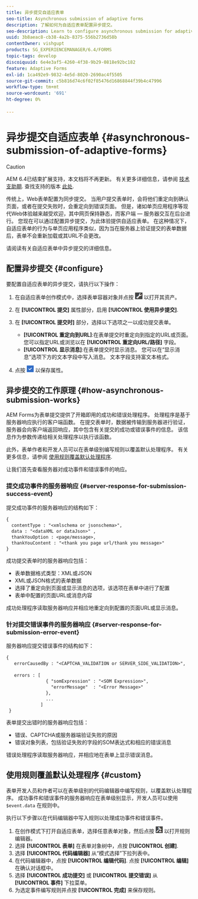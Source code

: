 ```yaml
---
title: 异步提交自适应表单
seo-title: Asynchronous submission of adaptive forms
description: 了解如何为自适应表单配置异步提交。
seo-description: Learn to configure asynchronous submission for adaptive forms.
uuid: 3b8aeac8-cb38-4a2b-8375-556b2736d58b
contentOwner: vishgupt
products: SG_EXPERIENCEMANAGER/6.4/FORMS
topic-tags: develop
discoiquuid: 6e4e3af5-4260-4f38-9b29-0818e92bc182
feature: Adaptive Forms
exl-id: 1ca492e9-9832-4e5d-8020-2690ac4f5505
source-git-commit: c5b816d74c6f02f85476d16868844f39b4c47996
workflow-type: tm+mt
source-wordcount: '691'
ht-degree: 0%

---
```


# 异步提交自适应表单 {#asynchronous-submission-of-adaptive-forms}

>[!CAUTION]
>
>AEM 6.4已结束扩展支持，本文档将不再更新。 有关更多详细信息，请参阅 [技术支助期](https://helpx.adobe.com/cn/support/programs/eol-matrix.html). 查找支持的版本 [此处](https://experienceleague.adobe.com/docs/).

传统上，Web表单配置为同步提交。 当用户提交表单时，会将他们重定向到确认页面，或者在提交失败时，会重定向到错误页面。 但是，诸如单页应用程序等现代Web体验越来越受欢迎，其中网页保持静态，而客户端 — 服务器交互在后台进行。 您现在可以通过配置异步提交，为此体验提供自适应表单。 在这种情况下，自适应表单的行为与单页应用程序类似，因为当在服务器上验证提交的表单数据后，表单不会重新加载或其URL不会更改。

请阅读有关自适应表单中异步提交的详细信息。

## 配置异步提交 {#configure}

要配置自适应表单的异步提交，请执行以下操作：

1. 在自适应表单创作模式中，选择表单容器对象并点按 ![cmppr1](assets/cmppr1.png) 以打开其资产。
1. 在 **[!UICONTROL 提交]** 属性部分，启用 **[!UICONTROL 使用异步提交]**.
1. 在 **[!UICONTROL 提交时]** 部分，选择以下选项之一以成功提交表单。

   * **[!UICONTROL 重定向到URL]**:在表单提交时重定向到指定的URL或页面。 您可以指定URL或浏览以在 **[!UICONTROL 重定向URL/路径]** 字段。
   * **[!UICONTROL 显示消息]**:在表单提交时显示消息。 您可以在“显示消息”选项下方的文本字段中写入消息。 文本字段支持富文本格式。

1. 点按 ![check-button1](assets/check-button1.png) 以保存属性。

## 异步提交的工作原理 {#how-asynchronous-submission-works}

AEM Forms为表单提交提供了开箱即用的成功和错误处理程序。 处理程序是基于服务器响应执行的客户端函数。 在提交表单时，数据被传输到服务器进行验证，服务器会向客户端返回响应，其中包含有关提交的成功或错误事件的信息。 该信息作为参数传递给相关处理程序以执行该函数。

此外，表单作者和开发人员可以在表单级别编写规则以覆盖默认处理程序。 有关更多信息，请参阅 [使用规则覆盖默认处理程序](#custom).

让我们首先查看服务器对成功事件和错误事件的响应。

### 提交成功事件的服务器响应 {#server-response-for-submission-success-event}

提交成功事件的服务器响应的结构如下：

```
{
  contentType : "<xmlschema or jsonschema>", 
  data : "<dataXML or dataJson>" , 
  thankYouOption : <page/message>, 
  thankYouContent : "<thank you page url/thank you message>"
}
```

成功提交表单时的服务器响应包括：

* 表单数据格式类型：XML或JSON
* XML或JSON格式的表单数据
* 选择了重定向到页面或显示消息的选项，该选项在表单中进行了配置
* 表单中配置的页面URL或消息内容

成功处理程序读取服务器响应并相应地重定向到配置的页面URL或显示消息。

### 针对提交错误事件的服务器响应 {#server-response-for-submission-error-event}

服务器响应提交错误事件的结构如下：

```
{
   errorCausedBy : "<CAPTCHA_VALIDATION or SERVER_SIDE_VALIDATION>",

   errors : [
               { "somExpression" : "<SOM Expression>",
                 "errorMessage"  : "<Error Message>"
               },
               ...
             ]
 }
```

表单提交出错时的服务器响应包括：

* 错误、CAPTCHA或服务器端验证失败的原因
* 错误对象列表，包括验证失败的字段的SOM表达式和相应的错误消息

错误处理程序读取服务器响应，并相应地在表单上显示错误消息。

## 使用规则覆盖默认处理程序 {#custom}

表单开发人员和作者可以在表单级别的代码编辑器中编写规则，以覆盖默认处理程序。 成功事件和错误事件的服务器响应在表单级别显示，开发人员可以使用 `$event.data` 在规则中。

执行以下步骤以在代码编辑器中写入规则以处理成功事件和错误事件。

1. 在创作模式下打开自适应表单，选择任意表单对象，然后点按 ![edit-rules1](assets/edit-rules1.png) 以打开规则编辑器。
1. 选择 **[!UICONTROL 表单]** 在表单对象树中，点按 **[!UICONTROL 创建]**.
1. 选择 **[!UICONTROL 代码编辑器]** 从“模式选择”下拉列表中。
1. 在代码编辑器中，点按 **[!UICONTROL 编辑代码]**. 点按 **[!UICONTROL 编辑]** 在确认对话框中。
1. 选择 **[!UICONTROL 成功提交]** 或 **[!UICONTROL 提交错误]** 从 **[!UICONTROL 事件]** 下拉菜单。
1. 为选定事件编写规则并点按 **[!UICONTROL 完成]** 来保存规则。
